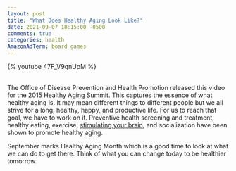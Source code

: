 ```yaml
---
layout: post
title: "What Does Healthy Aging Look Like?"
date: 2021-09-07 18:15:00 -0500
comments: true
categories: health
AmazonAdTerm: board games
---
```


{% youtube 47F_V9qnUpM %}
<br><br>

The Office of Disease Prevention and Health Promotion released this video for the 2015 Healthy Aging Summit. This captures the essence of what healthy aging is. It may mean different things to different people but we all strive for a long, healthy, happy, and productive life. For us to reach that goal, we have to work on it. Preventive health screening and treatment, healthy eating, exercise, [stimulating your brain](http://geridoc.net/blog/2021/07/30/keep-your-mind-sharp/), and socialization have been shown to promote healthy aging.

September marks Healthy Aging Month which is a good time to look at what we can do to get there. Think of what you can change today to be healthier tomorrow.
